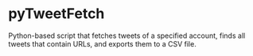 # pyTweetFetch
Python-based script that fetches tweets of a specified account, finds all tweets that contain URLs, and exports them to a CSV file.